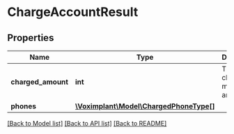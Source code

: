 # ChargeAccountResult

## Properties
Name | Type | Description | Notes
------------ | ------------- | ------------- | -------------
**charged_amount** | **int** | The charged money amount. | 
**phones** | [**\Voximplant\Model\ChargedPhoneType[]**](ChargedPhoneType.md) |  | [optional] 

[[Back to Model list]](../README.md#documentation-for-models) [[Back to API list]](../README.md#documentation-for-api-endpoints) [[Back to README]](../README.md)


